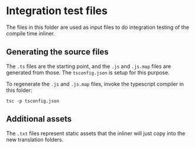 # Integration test files

The files in this folder are used as input files to do integration testing of the compile time inliner.

## Generating the source files

The `.ts` files are the starting point, and the `.js` and `.js.map` files are generated from those.
The `tsconfig.json` is setup for this purpose.

To regenerate the `.js` and `.js.map` files, invoke the typescript compiler in this folder:

```
tsc -p tsconfig.json
```

## Additional assets

The `.txt` files represent static assets that the inliner will just copy into the new translation folders.
